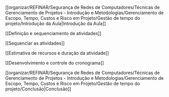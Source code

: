 [[organizar/REFINAR/Segurança de Redes de Computadores/Técnicas de Gerenciamento de Projetos - Introdução e Metodologias/Gerenciamento de Escopo, Tempo, Custos e Risco em Projeto/Gestão de tempo do projeto/Introdução da Aula|Introdução da Aula]]

[[Definição e sequenciamento de atividades]]

[[Sequenciar as atividades]]

[[Estimativa de recursos e duração da atividade]]

[[Desenvolvimento e controle do cronograma]]

[[organizar/REFINAR/Segurança de Redes de Computadores/Técnicas de Gerenciamento de Projetos - Introdução e Metodologias/Gerenciamento de Escopo, Tempo, Custos e Risco em Projeto/Gestão de tempo do projeto/Conclusão|Conclusão]]